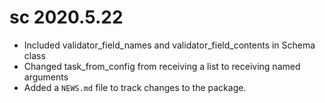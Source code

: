 # sc 2020.5.22

* Included validator_field_names and validator_field_contents in Schema class
* Changed task_from_config from receiving a list to receiving named arguments
* Added a `NEWS.md` file to track changes to the package.
